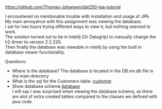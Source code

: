 https://github.com/Thomas-Johansen/dat250-jpa-tutorial

I encountered no mentionable trouble with installation and usage of JPA.  
My main annoyance with this assignment was viewing the database.   
I sat for two hours trying different ways to view it, but nothing seemed to work.  
The solution turned out to be in Intellij (Or Datagrip) to manually change the h2 driver to version 2.2.220.  
Then finally the database was viewable in intellij by using hte built in database viewer functionality.

Questions:  
 * Where is the database?
    The database is located in the DB.mv.db file in the main directory
 * What is the sql for the Customers table:  [customer](lab2/Customer.png)
 * Show database schema [database](lab2/database.png)  
I will say i was surprised when viewing the database schema, as there are alot of extra created tables compared to the classes we defined with java code.
